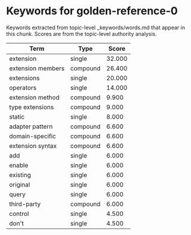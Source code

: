 # Keywords for golden-reference-0

Keywords extracted from topic-level _keywords/words.md that appear in this chunk.
Scores are from the topic-level authority analysis.

| Term | Type | Score |
|------|------|-------|
| extension | single | 32.000 |
| extension members | compound | 26.400 |
| extensions | single | 20.000 |
| operators | single | 14.000 |
| extension method | compound | 9.900 |
| type extensions | compound | 9.000 |
| static | single | 8.000 |
| adapter pattern | compound | 6.600 |
| domain-specific | compound | 6.600 |
| extension syntax | compound | 6.600 |
| add | single | 6.000 |
| enable | single | 6.000 |
| existing | single | 6.000 |
| original | single | 6.000 |
| query | single | 6.000 |
| third-party | compound | 6.000 |
| control | single | 4.500 |
| don't | single | 4.500 |
